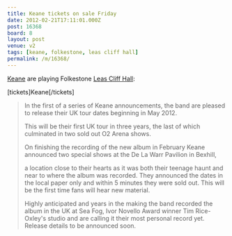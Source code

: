 ```yaml
---
title: Keane tickets on sale Friday
date: 2012-02-21T17:11:01.000Z
post: 16368
board: 8
layout: post
venue: v2
tags: [keane, folkestone, leas cliff hall]
permalink: /m/16368/
---
```

<a href="/wiki/keane">Keane</a> are playing Folkestone <a href="/wiki/leas+cliff+hall">Leas Cliff Hall</a>:

[tickets]Keane[/tickets]

<blockquote>In the first of a series of Keane announcements, the band are pleased to release their UK tour dates beginning in May 2012. 

This will be their first UK tour in three years, the last of which culminated in two sold out O2 Arena shows.

On finishing the recording of the new album in February Keane announced two special shows at the De La Warr Pavilion in Bexhill, 

a location close to their hearts as it was both their teenage haunt and near to where the album was recorded. They announced the dates in the local paper only and within 5 minutes they were sold out. This will be the first time fans will hear new material. 

Highly anticipated and years in the making the band recorded the album in the UK at Sea Fog, Ivor Novello Award winner Tim Rice-Oxley's studio and are calling it their most personal record yet. Release details to be announced soon.</blockquote>
